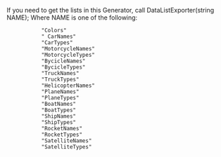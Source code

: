 ﻿    
If you need to get the lists in this Generator,
call DataListExporter(string NAME);
Where NAME is one of the following:

               "Colors"
               " CarNames"
               "CarTypes"
               "MotorcycleNames"
               "MotorcycleTypes"
               "BycicleNames"
               "BycicleTypes"
               "TruckNames"
               "TruckTypes"
               "HelicopterNames"
               "PlaneNames"
               "PlaneTypes"
               "BoatNames"
               "BoatTypes"
               "ShipNames"
               "ShipTypes"
               "RocketNames"
               "RocketTypes"
               "SatelliteNames"
               "SatelliteTypes"